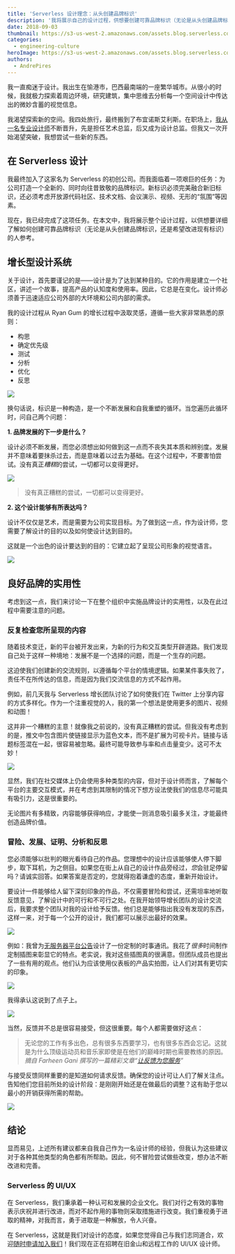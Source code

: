 ```yaml
---
title: 'Serverless 设计理念：从头创建品牌标识'
description: '我将展示自己的设计过程，供想要创建可靠品牌标识（无论是从头创建品牌标识，还是希望改进现有标识）的人参考。'
date: 2018-09-03
thumbnail: https://s3-us-west-2.amazonaws.com/assets.blog.serverless.com/serverless-design/serverless-design-andre-thumb.jpg
categories:
  - engineering-culture
heroImage: https://s3-us-west-2.amazonaws.com/assets.blog.serverless.com/featured-posts/01_How-Droplr-Scales.jpg
authors:
  - AndrePires
---
```


我一直痴迷于设计。我出生在愉港市，巴西最南端的一座繁华城市。从很小的时候，我就极力探索着周边环境，研究建筑，集中思维去分析每一个空间设计中传达出的微妙含蓄的视觉信息。

我渴望探索新的空间。我四处旅行，最终搬到了布宜诺斯艾利斯。在职场上，[我从一名专业设计师](https://dribbble.com/carlosandrebp)不断晋升，先是担任艺术总监，后又成为设计总监。但我又一次开始渴望突破，我想尝试一些新的东西。

## 在 Serverless 设计

我最终加入了这家名为 Serverless 的初创公司。而我面临着一项艰巨的任务：为公司打造一个全新的、同时向往昔致敬的品牌标识。新标识必须完美融合新旧标识，还必须考虑开放源代码社区、技术文档、会议演示、视频、无形的“氛围”等因素。

现在，我已经完成了这项任务。在本文中，我将展示整个设计过程，以供想要详细了解如何创建可靠品牌标识（无论是从头创建品牌标识，还是希望改进现有标识）的人参考。

## 增长型设计系统

关于设计，首先要谨记的是——设计是为了达到某种目的。它的作用是建立一个社区，讲述一个故事，提高产品的认知度和使用率。因此，它总是在变化。设计师必须善于迅速适应公司外部的大环境和公司内部的需求。

我的设计过程从 Ryan Gum 的增长过程中汲取灵感，遵循一些大家非常熟悉的原则：

- 构思
- 确定优先级
- 测试
- 分析
- 优化
- 反思

<img src="https://s3-us-west-2.amazonaws.com/assets.blog.serverless.com/serverless-design/serverless_growth-process.png">

换句话说，标识是一种构造，是一个不断发展和自我重塑的循环。当您遍历此循环时，问自己两个问题：

**1. 品牌发展的下一步是什么？**

设计必须不断发展，而您必须想出如何做到这一点而不丧失其本质和辨别度。发展并不意味着要抹杀过去，而是意味着以过去为基础。在这个过程中，不要害怕尝试。没有真正*糟糕*的尝试，一切都可以变得更好。

<img src="https://s3-us-west-2.amazonaws.com/assets.blog.serverless.com/serverless-design/serverless_company+goals.png">

> 没有真正糟糕的尝试，一切都可以变得更好。

**2. 这个设计能够有所表达吗？**

设计不仅仅是艺术，而是需要为公司实现目标。为了做到这一点，作为设计师，您需要了解设计的目的以及如何使设计达到目的。

这就是一个出色的设计要达到的目的：它建立起了呈现公司形象的视觉语言。

<img src="https://s3-us-west-2.amazonaws.com/assets.blog.serverless.com/serverless-design/serverless_past.png">

## 良好品牌的实用性

考虑到这一点，我们来讨论一下在整个组织中实施品牌设计的实用性，以及在此过程中需要注意的问题。

### 反复检查您所呈现的内容

随着技术变迁，新的平台被开发出来，为新的行为和交互类型开辟道路。我们发现自己处于这样一种境地：发展不是一个选择的问题，而是一个生存的问题。

这迫使我们创建新的交流规则，以遵循每个平台的情境逻辑。如果某件事失败了，责任不在所传达的信息，而是因为我们交流信息的方式不起作用。

例如，前几天我与 Serverless 增长团队讨论了如何使我们在 Twitter 上分享内容的方式多样化。作为一个注重视觉的人，我的第一个想法是使用更多的图片、视频和动图！

这并非一个糟糕的主意！就像我之前说的，没有真正糟糕的尝试。但我没有考虑到的是，推文中包含图片使链接显示为蓝色文本，而不是扩展为可视卡片。链接与话题标签混在一起，很容易被忽略。最终可能导致参与率和点击量变少。这可不太妙！

<img src="https://s3-us-west-2.amazonaws.com/assets.blog.serverless.com/serverless-design/serverless_twitter.png">

显然，我们在社交媒体上仍会使用多种类型的内容，但对于设计师而言，了解每个平台的主要交互模式，并在考虑到其限制的情况下想方设法使我们的信息尽可能具有吸引力，这是很重要的。

无论图片有多精致，内容能够获得响应，才能使一则消息吸引最多关注，才能最终创造品牌价值。

### 冒险、发展、证明、分析和反思

您必须能够以批判的眼光看待自己的作品。您理想中的设计应该能够使人停下脚步，取下耳机，为之侧目。如果您在街上从自己的设计作品旁经过，*您*会驻足停留吗？请诚实回答。如果答案是否定的，您就得抱着谦虚的态度，重新开始设计。

要设计一件能够给人留下深刻印象的作品，不仅需要冒险和尝试，还需坦率地听取反馈意见，了解设计中的可行和不可行之处。在我开始领导增长团队的设计交流后，我要求整个团队对我的设计给予反馈。他们总是能够指出我没有发现的东西，这样一来，对于每一个公开的设计，我们都可以展示出最好的效果。

<img src="https://s3-us-west-2.amazonaws.com/assets.blog.serverless.com/serverless-design/serverless_ilustrations1-8.png">

例如：我曾为[无服务器平台公告](https://serverless.com/blog/serverless-platform-beta-helps-teams-operationalize-development/)设计了一份定制的时事通讯。我花了*很多*时间制作定制插图来彰显它的特点。老实说，我对这些插图真的很满意。但团队成员也提出了一些有用的观点。他们认为应该使用仪表板的产品实拍图，让人们对其有更切实的印象。

<img src="https://s3-us-west-2.amazonaws.com/assets.blog.serverless.com/serverless-design/serverless_ilustrations2-8.png">

我得承认这说到了点子上。

<img src="https://s3-us-west-2.amazonaws.com/assets.blog.serverless.com/serverless-design/serverless_newsletter.png">

当然，反馈并不总是很容易接受，但这很重要。每个人都需要做好这点：

> 无论您的工作有多出色，总有很多东西要学习，也有很多东西会忘记。这就是为什么顶级运动员和音乐家即使是在他们的巅峰时期也需要教练的原因。
> _摘自 Farheen Gani 撰写的一篇精彩文章“[让反馈为您服务](https://medium.com/inside-design/making-feedback-work-for-you-b49288b5059c)”_

与接受反馈同样重要的是知道如何请求反馈。确保您的设计可让人们了解关注点。告知他们您目前所处的设计阶段：是刚刚开始还是在做最后的调整？这有助于您以最小的开销获得所需的帮助。

<img src="https://s3-us-west-2.amazonaws.com/assets.blog.serverless.com/serverless-design/Serverless-Andre-Post0106.png">

## 结论

显而易见，上述所有建议都来自我自己作为一名设计师的经验，但我认为这些建议对于各种其他类型的角色都有所帮助。因此，何不冒险尝试做些改变，想办法不断改进和完善。

### Serverless 的 UI/UX

在 Serverless，我们秉承着一种认可和发展的企业文化。我们对行之有效的事物表示庆祝并进行改进，而对不起作用的事物则采取措施进行改变。我们重视勇于进取的精神，对我而言，勇于进取是一种解放，令人兴奋。

在 Serverless，这就是我们对设计的态度，如果您觉得自己与我们志同道合，欢迎[随时申请加入我们](https://jobs.lever.co/serverless)！我们现在正在招聘在旧金山和远程工作的 UI/UX 设计师。
